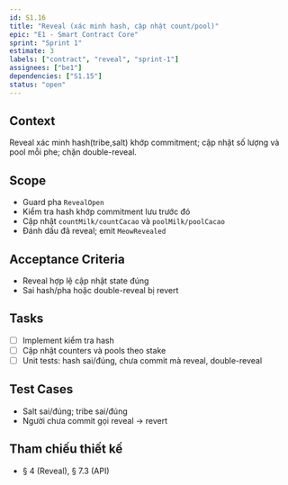 ```yaml
---
id: S1.16
title: "Reveal (xác minh hash, cập nhật count/pool)"
epic: "E1 - Smart Contract Core"
sprint: "Sprint 1"
estimate: 3
labels: ["contract", "reveal", "sprint-1"]
assignees: ["be1"]
dependencies: ["S1.15"]
status: "open"
---
```


## Context
Reveal xác minh hash(tribe,salt) khớp commitment; cập nhật số lượng và pool mỗi phe; chặn double-reveal.

## Scope
- Guard pha `RevealOpen`
- Kiểm tra hash khớp commitment lưu trước đó
- Cập nhật `countMilk/countCacao` và `poolMilk/poolCacao`
- Đánh dấu đã reveal; emit `MeowRevealed`

## Acceptance Criteria
- Reveal hợp lệ cập nhật state đúng
- Sai hash/pha hoặc double-reveal bị revert

## Tasks
- [ ] Implement kiểm tra hash
- [ ] Cập nhật counters và pools theo stake
- [ ] Unit tests: hash sai/đúng, chưa commit mà reveal, double-reveal

## Test Cases
- Salt sai/đúng; tribe sai/đúng
- Người chưa commit gọi reveal → revert

## Tham chiếu thiết kế
- § 4 (Reveal), § 7.3 (API)

